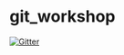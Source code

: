 git_workshop
============

[![Gitter](https://badges.gitter.im/Join%20Chat.svg)](https://gitter.im/dfedde/git_workshop?utm_source=badge&utm_medium=badge&utm_campaign=pr-badge&utm_content=badge)
